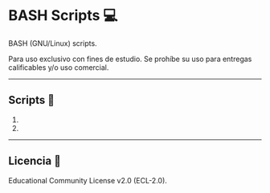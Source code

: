 # BASH Scripts 💻
BASH (GNU/Linux) scripts. 

Para uso exclusivo con fines de estudio. Se prohíbe su uso para entregas calificables y/o uso comercial.
***
## Scripts 📑
1. []()
2. []()
***
## Licencia 📄
Educational Community License v2.0 (ECL-2.0).
